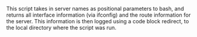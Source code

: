This script takes in server names as positional parameters to bash, and returns all interface information (via ifconfig) and the route information for the server.
This information is then logged using a code block redirect, to the local directory where the script was run.
